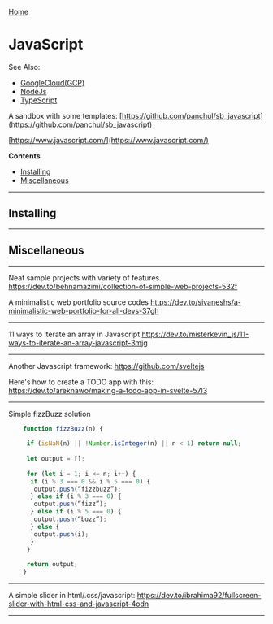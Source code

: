 [Home](Readme.md)
# JavaScript

See Also:

 - [GoogleCloud(GCP)](GoogleCloud.md)
 - [NodeJs](NodeJs.md)
 - [TypeScript](TypeScript.md)

A sandbox with some templates:
[https://github.com/panchul/sb_javascript](https://github.com/panchul/sb_javascript)

[https://www.javascript.com/](https://www.javascript.com/)

**Contents**

- [Installing](Javascript.md#installing)
- [Miscellaneous](Javascript.md#miscellaneous)

---

## Installing 

---

## Miscellaneous

---

Neat sample projects with variety of features.
https://dev.to/behnamazimi/collection-of-simple-web-projects-532f

A minimalistic web portfolio source codes
https://dev.to/sivaneshs/a-minimalistic-web-portfolio-for-all-devs-37gh

---

11 ways to iterate an array in Javascript
https://dev.to/misterkevin_js/11-ways-to-iterate-an-array-javascript-3mjg

---

Another Javascript framework:
https://github.com/sveltejs

Here's how to create a TODO app with this:
https://dev.to/areknawo/making-a-todo-app-in-svelte-57l3

---

Simple fizzBuzz solution

```Javascript
    function fizzBuzz(n) {
    
     if (isNaN(n) || !Number.isInteger(n) || n < 1) return null;
    
     let output = [];
    
     for (let i = 1; i <= n; i++) {
      if (i % 3 === 0 && i % 5 === 0) {
       output.push(“fizzbuzz”);
      } else if (i % 3 === 0) {
       output.push(“fizz”);
      } else if (i % 5 === 0) {
       output.push(“buzz”);
      } else {
       output.push(i);
      }
     }
     
     return output;
    }
```

---

A simple slider in html/.css/javascript:
https://dev.to/ibrahima92/fullscreen-slider-with-html-css-and-javascript-4odn

---
